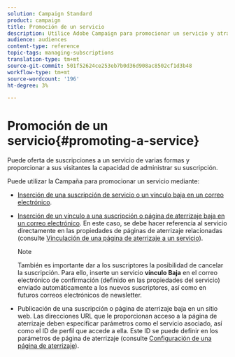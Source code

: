 ```yaml
---
solution: Campaign Standard
product: campaign
title: Promoción de un servicio
description: Utilice Adobe Campaign para promocionar un servicio y atraer a sus clientes a través de páginas de aterrizaje, correos electrónicos o directamente en su sitio web.
audience: audiences
content-type: reference
topic-tags: managing-subscriptions
translation-type: tm+mt
source-git-commit: 501f52624ce253eb7b0d36d908ac8502cf1d3b48
workflow-type: tm+mt
source-wordcount: '196'
ht-degree: 3%

---
```



# Promoción de un servicio{#promoting-a-service}

Puede oferta de suscripciones a un servicio de varias formas y proporcionar a sus visitantes la capacidad de administrar su suscripción.

Puede utilizar la Campaña para promocionar un servicio mediante:

* [Inserción de una suscripción de servicio o un vínculo baja en un correo electrónico](../../designing/using/links.md#inserting-a-link).

* [Inserción de un vínculo a una suscripción o página de aterrizaje baja en un correo electrónico](../../designing/using/links.md). En este caso, se debe hacer referencia al servicio directamente en las propiedades de páginas de aterrizaje relacionadas (consulte [Vinculación de una página de aterrizaje a un servicio](../../channels/using/configuring-landing-page.md#linking-a-landing-page-to-a-service)).

   >[!NOTE]
   >
   >También es importante dar a los suscriptores la posibilidad de cancelar la suscripción. Para ello, inserte un servicio <b>vínculo Baja</b> en el correo electrónico de confirmación (definido en las propiedades del servicio) enviado automáticamente a los nuevos suscriptores, así como en futuros correos electrónicos de newsletter.

* Publicación de una suscripción o página de aterrizaje baja en un sitio web. Las direcciones URL que le proporcionan acceso a la página de aterrizaje deben especificar parámetros como el servicio asociado, así como el ID de perfil que accede a ella. Este ID se puede definir en los parámetros de página de aterrizaje (consulte [Configuración de una página de aterrizaje](../../channels/using/configuring-landing-page.md)).
